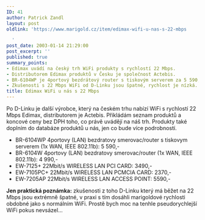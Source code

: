 ```yaml
---
ID: 41
author: Patrick Zandl
layout: post
oldlink: 'https://www.marigold.cz/item/edimax-wifi-u-nas-s-22-mbps

  '
post_date: 2003-01-14 21:29:00
post_excerpt: ''
published: true
summary_points:
- Edimax uvádí na český trh WiFi produkty s rychlostí 22 Mbps.
- Distributorem Edimax produktů v Česku je společnost Actebis.
- BR-6104WP je 4portový bezdrátový router s tiskovým serverem za 5 590,- Kč.
- Zkušenosti s 22 Mbps WiFi od D-Linku jsou špatné, rychlost je nízká.
title: Edimax WiFi u nás s 22 Mbps
---
```


<p>
Po D-Linku je další výrobce, který na českém trhu nabízí WiFi s rychlostí 22 Mbps Edimax, distributorem je Actebis. Přikládám seznam produktů a koncové ceny bez DPH&#160;toho, co právě uvádějí na náš trh. Produkty také doplním do databáze produktů u nás, jen co bude více podrobností.</p>

<UL>
<LI>BR-6104WP 4portovy (LAN) bezdratovy smerovac/router s tiskovym serverem (1x WAN, IEEE 802.11b): 5 590,- </LI>
<LI>BR-6104W 4portovy (LAN) bezdratovy smerovac/router (1x WAN, IEEE 802.11b): 4 990,- </LI>
<LI>EW-7125+ 22Mbit/s WIRELESS LAN PCI CARD: 3490,- </LI>
<LI>EW-7105PC+ 22Mbit/s WIRELESS LAN PCMCIA CARD: 2370,- </LI>
<LI>EW-7205AP 22Mbit/s WIRELESS LAN ACCESS POINT: 5590,- </LI></UL>
<p>
<STRONG>Jen praktická poznámka:</STRONG> zkušenosti z toho D-Linku který má běžet na 22 Mbps jsou extrémně špatné, v praxi s tím dosáhli marigoldové rychlosti obdobné jako s normálním WiFi. Prostě bych moc na tenhle pseudorychlejší WiFi pokus nevsázel...</p>